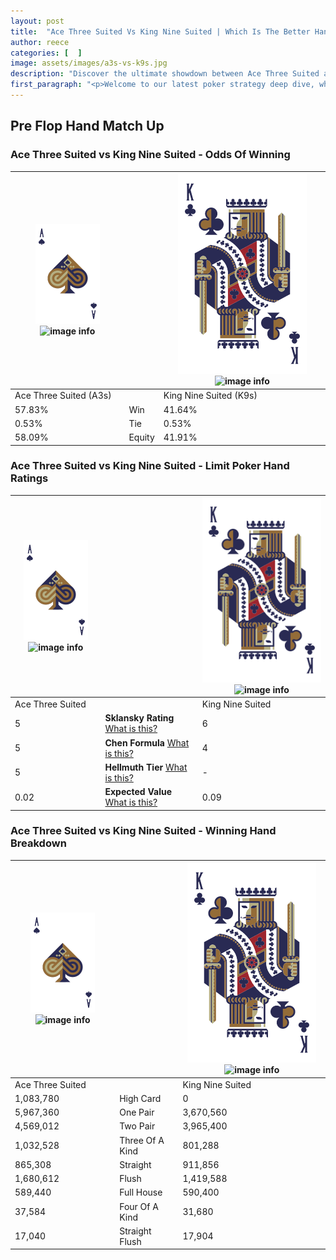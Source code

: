 ```yaml
---
layout: post
title:  "Ace Three Suited Vs King Nine Suited | Which Is The Better Hand In Poker? A Complete Guide"
author: reece
categories: [  ]
image: assets/images/a3s-vs-k9s.jpg
description: "Discover the ultimate showdown between Ace Three Suited and King Nine Suited in poker! Uncover the odds, strategies, and scenarios where one hand triumphs over the other. Get ready to up your poker game with this thrilling analysis."
first_paragraph: "<p>Welcome to our latest poker strategy deep dive, where we're pitting two distinct hands against each other in a high-stakes showdown: Ace Three Suited vs King Nine Suited.</p><p>In the dynamic world of poker, every decision counts, and knowing which hand holds the upper hand is key to your success at the table.</p><p>In this article, we'll dissect these two hands, explore the scenarios where one dominates the other, and equip you with the knowledge to make strategic choices that can tip the odds in your favor.</p><p>Get ready to unravel the intriguing dynamics of these poker hands and elevate your game to new heights.</p>"
---
```




[comment]: # (sp0)

## Pre Flop Hand Match Up

<div class="table hand-ratings" markdown="1"> 



### Ace Three Suited vs King Nine Suited - Odds Of Winning


    
| ![image info](assets/images/hand1/A.png) ![image info](assets/images/hand1/3s.png) |  | ![image info](assets/images/hand2/K.png) ![image info](assets/images/hand2/9s.png) |
| -------- | -------- | -------- |
| Ace Three Suited (A3s) |  | King Nine Suited (K9s) |
| 57.83% | Win | 41.64% |
| 0.53% | Tie | 0.53% |
| 58.09% | Equity | 41.91% |




[comment]: # (sp1)



### Ace Three Suited vs King Nine Suited - Limit Poker Hand Ratings


    
| ![image info](assets/images/hand1/A.png) ![image info](assets/images/hand1/3s.png) |  | ![image info](assets/images/hand2/K.png) ![image info](assets/images/hand2/9s.png) |
| -------- | -------- | -------- |
| Ace Three Suited |  | King Nine Suited |
| 5 | **Sklansky Rating** [What is this?](/sklansky-rating-explained) | 6 |
| 5 | **Chen Formula** [What is this?](/chen-formula-explained) | 4 |
| 5 | **Hellmuth Tier** [What is this?](/Hellmuth-tier-explained) | - |
| 0.02 | **Expected Value** [What is this?](/expected-value-explained) | 0.09 |




[comment]: # (sp2)



### Ace Three Suited vs King Nine Suited - Winning Hand Breakdown


    
| ![image info](assets/images/hand1/A.png) ![image info](assets/images/hand1/3s.png) |  | ![image info](assets/images/hand2/K.png) ![image info](assets/images/hand2/9s.png) |
| -------- | -------- | -------- |
| Ace Three Suited |  | King Nine Suited |
| 1,083,780 | High Card | 0 |
| 5,967,360 | One Pair | 3,670,560 |
| 4,569,012 | Two Pair | 3,965,400 |
| 1,032,528 | Three Of A Kind | 801,288 |
| 865,308 | Straight | 911,856 |
| 1,680,612 | Flush | 1,419,588 |
| 589,440 | Full House | 590,400 |
| 37,584 | Four Of A Kind | 31,680 |
| 17,040 | Straight Flush | 17,904 |




[comment]: # (sp3)



</div>

[comment]: # (sp4)



[comment]: # (sp5)

